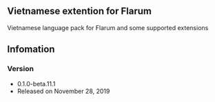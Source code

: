 ## Vietnamese extention for Flarum
Vietnamese language pack for Flarum and some supported extensions

## Infomation
### Version
- 0.1.0-beta.11.1
- Released on November 28, 2019
